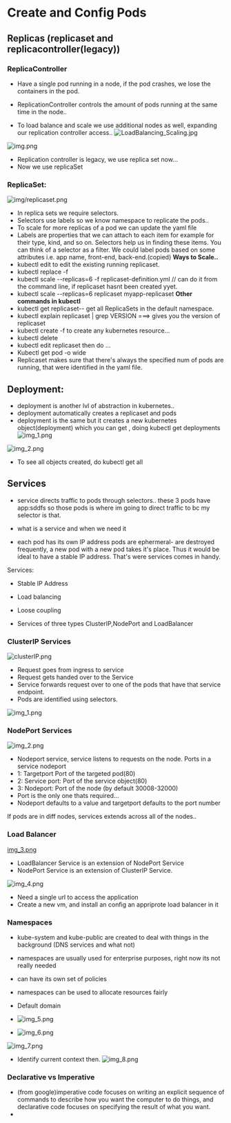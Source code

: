 # Create and Config Pods

## Replicas (replicaset and replicacontroller(legacy))

### ReplicaController

- Have a single pod running in a node, if the pod crashes, we lose the containers in the pod.

- ReplicationController controls the amount of pods running at the same time in the node..

- To load balance and scale we use additional nodes as well, expanding our replication controller access..
  ![LoadBalancing_Scaling.jpg](img/LoadBalancing_Scaling.jpg)

![img.png](img/replicacontroller1.png)

- Replication controller is legacy, we use replica set now...
- Now we use replicaSet

### ReplicaSet:

![img/replicaset.png](img/replicaset.png)

- In replica sets we require selectors.
- Selectors use labels so we know namespace to replicate the pods..
- To scale for more replicas of a pod we can update the yaml file
- Labels are properties that we can attach to each item for example for their type, kind, and so on. Selectors help us in finding these items. You can think of a selector as a filter. We could label pods based on some attributes i.e. app name, front-end, back-end.(copied)
  **Ways to Scale..**
- kubectl edit to edit the existing running replicaset.
- kubectl replace -f <enter yaml file>
- kubectl scale --replicas=6 -f replicaset-definition.yml // can do it from the command line, if replicaset hasnt been created yyet.
- kubectl scale --replicas=6 replicaset myapp-replicaset
  **Other commands in kubectl**
- kubectl get replicaset-- get all ReplicaSets in the default namespace.
- kubectl explain replicaset | grep VERSION ===> gives you the version of replicaset
- kubectl create -f <yaml file> to create any kubernetes resource...
- kubectl delete <resource> <resource name>
- kubectl edit replicaset <replicaset> then do ...
- Kubectl get pod -o wide <IP- ip of Pod>
- Replicaset makes sure that there's always the specified num of pods are running, that were identified in the yaml file.

## Deployment:

- deployment is another lvl of abstraction in kubernetes..
- deployment automatically creates a replicaset and pods
- deployment is the same but it creates a new kubernetes object(deployment)
  which you can get , doing kubectl get deployments
  ![img_1.png](img/deploymentimg1.png)

![img_2.png](img/deploymentImage2.png)

- To see all objects created, do kubectl get all

## Services

- service directs traffic to pods through selectors..
  these 3 pods have app:sddfs so those pods is where im going to direct traffic to bc my selector is that.
- what is a service and when we need it

- each pod has its own IP address
  pods are ephermeral- are destroyed frequently, a new pod with a new pod takes it's place.
  Thus it would be ideal to have a stable IP address.
  That's were services comes in handy.

Services:

- Stable IP Address
- Load balancing
- Loose coupling

- Services of three types ClusterIP,NodePort and LoadBalancer

### ClusterIP Services

![clusterIP.png](cluster.png)

- Request goes from ingress to service
- Request gets handed over to the Service
- Service forwards request over to one of the pods that have that service endpoint.
- Pods are identified using selectors.

![img_1.png](img_1.png)

### NodePort Services

![img_2.png](img_2.png)

- Nodeport service, service listens to requests on the node.
  Ports in a service nodeport
- 1: Targetport Port of the targeted pod(80)
- 2: Service port: Port of the service object(80)
- 3: Nodeport: Port of the node (by default 30008-32000)
- Port is the only one thats required...
- Nodeport defaults to a value and targetport defaults to the port number

If pods are in diff nodes, services extends across all of the nodes..

### Load Balancer

[img_3.png](img_3.png)

- LoadBalancer Service is an extension of NodePort Service
- NodePort Service is an extension of ClusterIP Service.

![img_4.png](img_4.png)

- Need a single url to access the application
- Create a new vm, and install an config an appriprote load balancer in it

### Namespaces

- kube-system and kube-public are created to deal with things in the background (DNS services and what not)
- namespaces are usually used for enterprise purposes, right now its not really needed
- can have its own set of policies
- namespaces can be used to allocate resources fairly

- Default domain


- ![img_5.png](img_5.png)

- ![img_6.png](img_6.png)

![img_7.png](img_7.png)
- Identify current context then.
![img_8.png](img_8.png)


### Declarative vs Imperative

- (from google)imperative code focuses on writing an explicit sequence of commands to describe how you want the computer to do things, and declarative code focuses on specifying the result of what you want.
- 